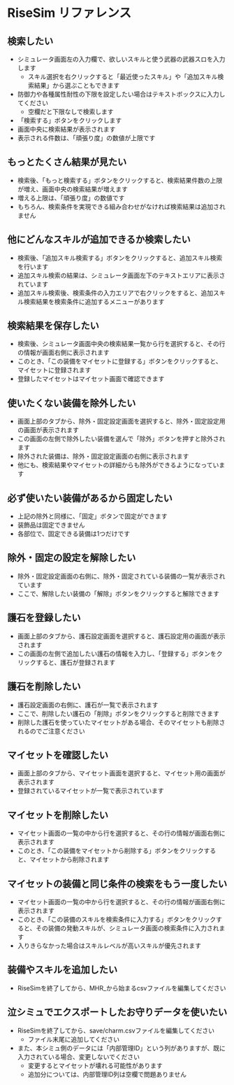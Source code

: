 # RiseSim リファレンス

## 検索したい

- シミュレータ画面左の入力欄で、欲しいスキルと使う武器の武器スロを入力します
  - スキル選択を右クリックすると「最近使ったスキル」や「追加スキル検索結果」から選ぶこともできます
- 防御力や各種属性耐性の下限を設定したい場合はテキストボックスに入力してください
  - 空欄だと下限なしで検索します
- 「検索する」ボタンをクリックします
- 画面中央に検索結果が表示されます
- 表示される件数は、「頑張り度」の数値が上限です

## もっとたくさん結果が見たい

- 検索後、「もっと検索する」ボタンをクリックすると、検索結果件数の上限が増え、画面中央の検索結果が増えます
- 増える上限は、「頑張り度」の数値です
- もちろん、検索条件を実現できる組み合わせがなければ検索結果は追加されません

## 他にどんなスキルが追加できるか検索したい

- 検索後、「追加スキル検索する」ボタンをクリックすると、追加スキル検索を行います
- 追加スキル検索の結果は、シミュレータ画面左下のテキストエリアに表示されています
- 追加スキル検索後、検索条件の入力エリアで右クリックをすると、追加スキル検索結果を検索条件に追加するメニューがあります

## 検索結果を保存したい

- 検索後、シミュレータ画面中央の検索結果一覧から行を選択すると、その行の情報が画面右側に表示されます
- このとき、「この装備をマイセットに登録する」ボタンをクリックすると、マイセットに登録されます
- 登録したマイセットはマイセット画面で確認できます

## 使いたくない装備を除外したい

- 画面上部のタブから、除外・固定設定画面を選択すると、除外・固定設定用の画面が表示されます
- この画面の左側で除外したい装備を選んで「除外」ボタンを押すと除外されます
- 除外された装備は、除外・固定設定画面の右側に表示されます
- 他にも、検索結果やマイセットの詳細からも除外ができるようになっています

## 必ず使いたい装備があるから固定したい

- 上記の除外と同様に、「固定」ボタンで固定ができます
- 装飾品は固定できません
- 各部位で、固定できる装備は1つだけです

## 除外・固定の設定を解除したい

- 除外・固定設定画面の右側に、除外・固定されている装備の一覧が表示されています
- ここで、解除したい装備の「解除」ボタンをクリックすると解除できます

## 護石を登録したい

- 画面上部のタブから、護石設定画面を選択すると、護石設定用の画面が表示されます
- この画面の左側で追加したい護石の情報を入力し、「登録する」ボタンをクリックすると、護石が登録されます

## 護石を削除したい

- 護石設定画面の右側に、護石が一覧で表示されます
- ここで、削除したい護石の「削除」ボタンをクリックすると削除できます
- 削除した護石を使っていたマイセットがある場合、そのマイセットも削除されるのでご注意ください

## マイセットを確認したい

- 画面上部のタブから、マイセット画面を選択すると、マイセット用の画面が表示されます
- 登録されているマイセットが一覧で表示されています

## マイセットを削除したい

- マイセット画面の一覧の中から行を選択すると、その行の情報が画面右側に表示されます
- このとき、「この装備をマイセットから削除する」ボタンをクリックすると、マイセットから削除されます

## マイセットの装備と同じ条件の検索をもう一度したい

- マイセット画面の一覧の中から行を選択すると、その行の情報が画面右側に表示されます
- このとき、「この装備のスキルを検索条件に入力する」ボタンをクリックすると、その装備の発動スキルが、シミュレータ画面の検索条件に入力されます
- 入りきらなかった場合はスキルレベルが高いスキルが優先されます

## 装備やスキルを追加したい

- RiseSimを終了してから、MHR_から始まるcsvファイルを編集してください

## 泣シミュでエクスポートしたお守りデータを使いたい

- RiseSimを終了してから、save/charm.csvファイルを編集してください
  - ファイル末尾に追加してください
- また、本シミュ側のデータには「内部管理ID」という列がありますが、既に入力されている場合、変更しないでください
  - 変更するとマイセットが壊れる可能性があります
  - 追加分については、内部管理ID列は空欄で問題ありません
